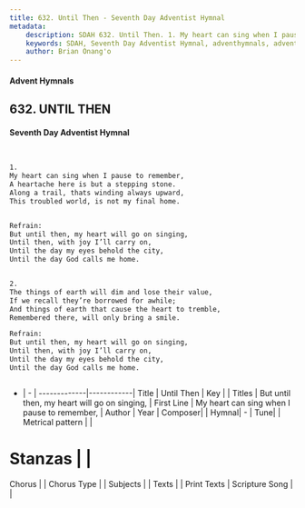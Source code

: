 ```yaml
---
title: 632. Until Then - Seventh Day Adventist Hymnal
metadata:
    description: SDAH 632. Until Then. 1. My heart can sing when I pause to remember, A heartache here is but a stepping stone. Along a trail, thats winding always upward, This troubled world, is not my final home. 
    keywords: SDAH, Seventh Day Adventist Hymnal, adventhymnals, advent hymnals, Until Then, My heart can sing when I pause to remember, ,But until then, my heart will go on singing,
    author: Brian Onang'o
---
```


#### Advent Hymnals
## 632. UNTIL THEN
#### Seventh Day Adventist Hymnal

```txt


1.
My heart can sing when I pause to remember,
A heartache here is but a stepping stone.
Along a trail, thats winding always upward,
This troubled world, is not my final home.


Refrain:
But until then, my heart will go on singing,
Until then, with joy I’ll carry on,
Until the day my eyes behold the city,
Until the day God calls me home.


2.
The things of earth will dim and lose their value,
If we recall they’re borrowed for awhile;
And things of earth that cause the heart to tremble,
Remembered there, will only bring a smile.

Refrain:
But until then, my heart will go on singing,
Until then, with joy I’ll carry on,
Until the day my eyes behold the city,
Until the day God calls me home.



```

- |   -  |
-------------|------------|
Title | Until Then |
Key |  |
Titles | But until then, my heart will go on singing, |
First Line | My heart can sing when I pause to remember, |
Author | 
Year | 
Composer|  |
Hymnal|  - |
Tune|  |
Metrical pattern | |
# Stanzas |  |
Chorus |  |
Chorus Type |  |
Subjects |  |
Texts |  |
Print Texts | 
Scripture Song |  |
  
